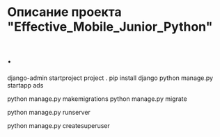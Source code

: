 #  Описание проекта "Effective_Mobile_Junior_Python" 

# .
django-admin startproject project .
pip install django
python manage.py startapp ads


python manage.py makemigrations
python manage.py migrate

python manage.py runserver

python manage.py createsuperuser
